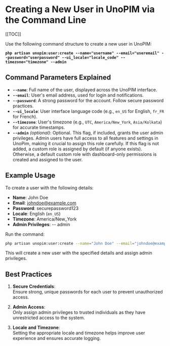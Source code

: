 # Creating a New User in UnoPIM via the Command Line

[[TOC]]

Use the following command structure to create a new user in UnoPIM:

**`
php artisan unopim:user:create --name="username" --email="useremail" --password="userpassword" --ui_locale="locale_code" --timezone="timezone" --admin
`**

## Command Parameters Explained

- **`--name`**: Full name of the user, displayed across the UnoPIM interface.
- **`--email`**: User's email address, used for login and notifications.
- **`--password`**: A strong password for the account. Follow secure password practices.
- **`--ui_locale`**: User interface language code (e.g., `en_US` for English, `fr_FR` for French).
- **`--timezone`**: User's timezone (e.g., `UTC`, `America/New_York`, `Asia/Kolkata`) for accurate timestamps.
- **`--admin`** *(optional)*:  Optional. This flag, if included, grants the user admin privileges. Admin users have full access to all features and settings in UnoPim, making it crucial to assign this role carefully. If this flag is not added, a custom role is assigned by default (if anyone exists). Otherwise, a default custom role with dashboard-only permissions is created and assigned to the user.

## Example Usage

To create a user with the following details:

- **Name**: John Doe  
- **Email**: johndoe@example.com  
- **Password**: securepassword123  
- **Locale**: English (`en_US`)  
- **Timezone**: America/New_York  
- **Admin Privileges**: -- admin

Run the command:

```bash
php artisan unopim:user:create --name="John Doe" --email="johndoe@example.com" --password="securepassword123" --ui_locale="en_US" --timezone="America/New_York" --admin
```

This will create a new user with the specified details and assign admin privileges.

## Best Practices

1. **Secure Credentials**:  
   Ensure strong, unique passwords for each user to prevent unauthorized access.

2. **Admin Access**:  
   Only assign admin privileges to trusted individuals as they have unrestricted access to the system.

3. **Locale and Timezone**:  
   Setting the appropriate locale and timezone helps improve user experience and ensures accurate logging.